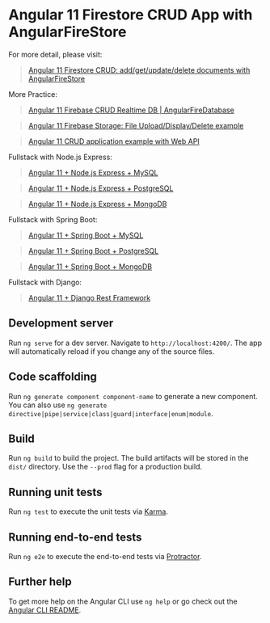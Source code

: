 # Angular 11 Firestore CRUD App with AngularFireStore

For more detail, please visit:
> [Angular 11 Firestore CRUD: add/get/update/delete documents with AngularFireStore](https://bezkoder.com/angular-11-firestore-crud-angularfirestore/)

More Practice:
> [Angular 11 Firebase CRUD Realtime DB | AngularFireDatabase](https://bezkoder.com/angular-11-firebase-crud/)

> [Angular 11 Firebase Storage: File Upload/Display/Delete example](https://bezkoder.com/angular-11-file-upload-firebase-storage/)

> [Angular 11 CRUD application example with Web API](https://bezkoder.com/angular-11-crud-app/)

Fullstack with Node.js Express:
> [Angular 11 + Node.js Express + MySQL](https://bezkoder.com/angular-11-node-js-express-mysql/)

> [Angular 11 + Node.js Express + PostgreSQL](https://bezkoder.com/angular-11-node-js-express-postgresql/)

> [Angular 11 + Node.js Express + MongoDB](https://bezkoder.com/angular-11-mongodb-node-js-express/)

Fullstack with Spring Boot:
> [Angular 11 + Spring Boot + MySQL](https://bezkoder.com/angular-11-spring-boot-crud/)

> [Angular 11 + Spring Boot + PostgreSQL](https://bezkoder.com/angular-11-spring-boot-postgresql/)

> [Angular 11 + Spring Boot + MongoDB](https://bezkoder.com/angular-11-spring-boot-mongodb/)

Fullstack with Django:

> [Angular 11 + Django Rest Framework](https://bezkoder.com/django-angular-11-crud-rest-framework/)

## Development server

Run `ng serve` for a dev server. Navigate to `http://localhost:4200/`. The app will automatically reload if you change any of the source files.

## Code scaffolding

Run `ng generate component component-name` to generate a new component. You can also use `ng generate directive|pipe|service|class|guard|interface|enum|module`.

## Build

Run `ng build` to build the project. The build artifacts will be stored in the `dist/` directory. Use the `--prod` flag for a production build.

## Running unit tests

Run `ng test` to execute the unit tests via [Karma](https://karma-runner.github.io).

## Running end-to-end tests

Run `ng e2e` to execute the end-to-end tests via [Protractor](http://www.protractortest.org/).

## Further help

To get more help on the Angular CLI use `ng help` or go check out the [Angular CLI README](https://github.com/angular/angular-cli/blob/master/README.md).
